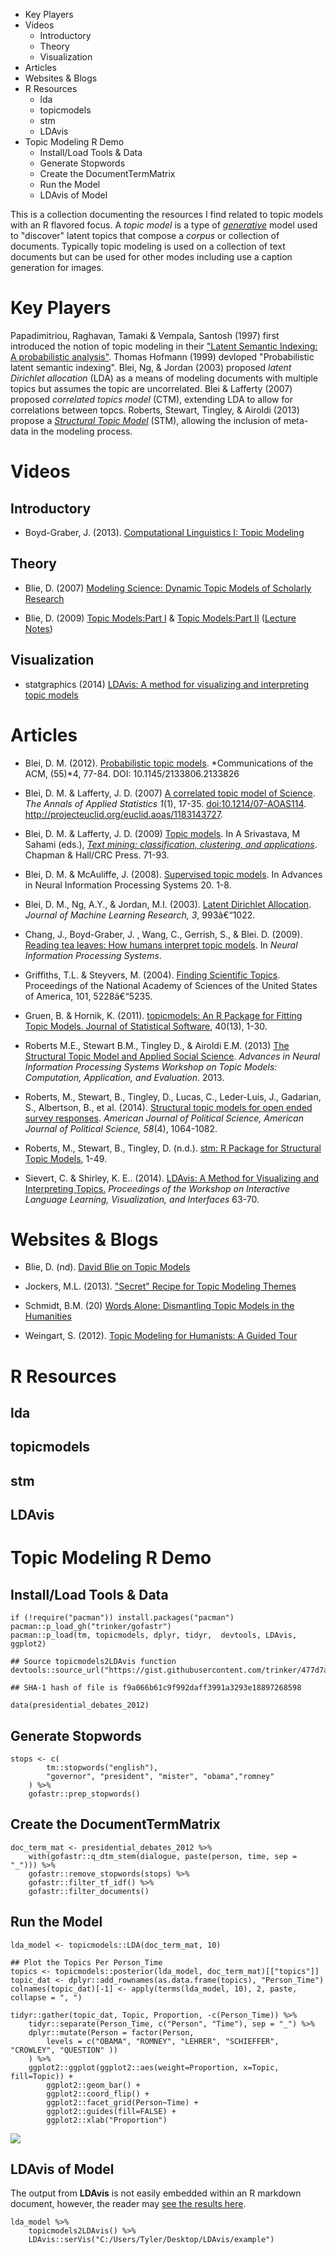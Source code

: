 -   Key Players
-   Videos
    -   Introductory
    -   Theory
    -   Visualization
-   Articles
-   Websites & Blogs
-   R Resources
    -   lda
    -   topicmodels
    -   stm
    -   LDAvis
-   Topic Modeling R Demo
    -   Install/Load Tools & Data
    -   Generate Stopwords
    -   Create the DocumentTermMatrix
    -   Run the Model
    -   LDAvis of Model

This is a collection documenting the resources I find related to topic
models with an R flavored focus. A *topic model* is a type of
[*generative*](https://en.wikipedia.org/wiki/Generative_model) model
used to "discover" latent topics that compose a *corpus* or collection
of documents. Typically topic modeling is used on a collection of text
documents but can be used for other modes including use a caption
generation for images.

Key Players
===========

Papadimitriou, Raghavan, Tamaki & Vempala, Santosh (1997) first
introduced the notion of topic modeling in their ["Latent Semantic
Indexing: A probabilistic analysis"](articles/Papadimitriou1997.pdf).
Thomas Hofmann (1999) devloped "Probabilistic latent semantic indexing".
Blei, Ng, & Jordan (2003) proposed *latent Dirichlet allocation* (LDA)
as a means of modeling documents with multiple topics but assumes the
topic are uncorrelated. Blei & Lafferty (2007) proposed *correlated
topics model* (CTM), extending LDA to allow for correlations between
topcs. Roberts, Stewart, Tingley, & Airoldi (2013) propose a
[*Structural Topic Model*](articles/Roberts2013.pdf) (STM), allowing the
inclusion of meta-data in the modeling process.

Videos
======

Introductory
------------

-   Boyd-Graber, J. (2013). [Computational Linguistics I: Topic
    Modeling](https://www.youtube.com/watch?v=4p9MSJy761Y)

Theory
------

-   Blie, D. (2007) [Modeling Science: Dynamic Topic Models of Scholarly
    Research](https://www.youtube.com/watch?v=7BMsuyBPx90)

-   Blie, D. (2009) [Topic Models:Part
    I](http://videolectures.net/mlss09uk_blei_tm/#) & [Topic Models:Part
    II](http://videolectures.net/mlss09uk_blei_tm/#) ([Lecture
    Notes](presentations/Blie2009.pdf))

Visualization
-------------

-   statgraphics (2014) [LDAvis: A method for visualizing and
    interpreting topic
    models](https://www.youtube.com/watch?v=IksL96ls4o0)

Articles
========

-   Blei, D. M. (2012). [Probabilistic topic
    models](articles/Blie2012.pdf). *Communications of the ACM, (55)*4,
    77-84. DOI: 10.1145/2133806.2133826

-   Blei, D. M. & Lafferty, J. D. (2007) [A correlated topic model of
    Science](Blie2007.pdf). *The Annals of Applied Statistics 1*(1),
    17-35. <doi:10.1214/07-AOAS114>.
    <http://projecteuclid.org/euclid.aoas/1183143727>.

-   Blei, D. M. & Lafferty, J. D. (2009) [Topic
    models](articles/Blie2009.pdf). In A Srivastava, M Sahami (eds.),
    [*Text mining: classification, clustering, and
    applications*](articles/Srivastava2009.pdf). Chapman & Hall/CRC
    Press. 71-93.

-   Blei, D. M. & McAuliffe, J. (2008). [Supervised topic
    models](articles/Blie2008.pdf). In Advances in Neural Information
    Processing Systems 20. 1-8.

-   Blei, D. M., Ng, A.Y., & Jordan, M.I. (2003). [Latent Dirichlet
    Allocation](articles/Blie2003.pdf). *Journal of Machine Learning
    Research, 3*, 993â€“1022.

-   Chang, J., Boyd-Graber, J. , Wang, C., Gerrish, S., & Blei. D.
    (2009). [Reading tea leaves: How humans interpret topic
    models](articles/Chang2009.pdf). In *Neural Information Processing
    Systems*.

-   Griffiths, T.L. & Steyvers, M. (2004). [Finding Scientific
    Topics](articles/Griffiths2004.pdf). Proceedings of the National
    Academy of Sciences of the United States of America, 101,
    5228â€“5235.

-   Gruen, B. & Hornik, K. (2011). [topicmodels: An R Package for
    Fitting Topic Models. Journal of Statistical
    Software](articles/Grun2011.pdf), 40(13), 1-30.

-   Roberts M.E., Stewart B.M., Tingley D., & Airoldi E.M. (2013) [The
    Structural Topic Model and Applied Social
    Science](articles/Roberts2013.pdf). *Advances in Neural Information
    Processing Systems Workshop on Topic Models: Computation,
    Application, and Evaluation*. 2013.

-   Roberts, M., Stewart, B., Tingley, D., Lucas, C., Leder-Luis, J.,
    Gadarian, S., Albertson, B., et al. (2014). [Structural topic models
    for open ended survey responses](articles/Roberts2014.pdf).
    *American Journal of Political Science, American Journal of
    Political Science, 58*(4), 1064-1082.

-   Roberts, M., Stewart, B., Tingley, D. (n.d.). [stm: R Package for
    Structural Topic Models](articles/Robertsnd.pdf), 1-49.

-   Sievert, C. & Shirley, K. E.. (2014). [LDAvis: A Method for
    Visualizing and Interpreting Topics.](articles/Robertsnd.pdf)
    *Proceedings of the Workshop on Interactive Language Learning,
    Visualization, and Interfaces* 63-70.

Websites & Blogs
================

-   Blie, D. (nd). [David Blie on Topic
    Models](https://www.cs.princeton.edu/~blei/topicmodeling.html)

-   Jockers, M.L. (2013). ["Secret" Recipe for Topic Modeling
    Themes](http://www.matthewjockers.net/2013/04/12/secret-recipe-for-topic-modeling-themes/)

-   Schmidt, B.M. (20) [Words Alone: Dismantling Topic Models in the
    Humanities](http://journalofdigitalhumanities.org/2-1/words-alone-by-benjamin-m-schmidt/)

-   Weingart, S. (2012). [Topic Modeling for Humanists: A Guided
    Tour](http://www.scottbot.net/HIAL/?p=19113)

R Resources
===========

lda
---

topicmodels
-----------

stm
---

LDAvis
------

Topic Modeling R Demo
=====================

Install/Load Tools & Data
-------------------------

    if (!require("pacman")) install.packages("pacman")
    pacman::p_load_gh("trinker/gofastr")
    pacman::p_load(tm, topicmodels, dplyr, tidyr,  devtools, LDAvis, ggplot2)

    ## Source topicmodels2LDAvis function
    devtools::source_url("https://gist.githubusercontent.com/trinker/477d7ae65ff6ca73cace/raw/79dbc9d64b17c3c8befde2436fdeb8ec2124b07b/topicmodels2LDAvis")

    ## SHA-1 hash of file is f9a066b61c9f992daff3991a3293e18897268598

    data(presidential_debates_2012)

Generate Stopwords
------------------

    stops <- c(
            tm::stopwords("english"),
            "governor", "president", "mister", "obama","romney"
        ) %>%
        gofastr::prep_stopwords() 

Create the DocumentTermMatrix
-----------------------------

    doc_term_mat <- presidential_debates_2012 %>%
        with(gofastr::q_dtm_stem(dialogue, paste(person, time, sep = "_"))) %>%           
        gofastr::remove_stopwords(stops) %>%                                                    
        gofastr::filter_tf_idf() %>%
        gofastr::filter_documents() 

Run the Model
-------------

    lda_model <- topicmodels::LDA(doc_term_mat, 10)

    ## Plot the Topics Per Person_Time
    topics <- topicmodels::posterior(lda_model, doc_term_mat)[["topics"]]
    topic_dat <- dplyr::add_rownames(as.data.frame(topics), "Person_Time")
    colnames(topic_dat)[-1] <- apply(terms(lda_model, 10), 2, paste, collapse = ", ")

    tidyr::gather(topic_dat, Topic, Proportion, -c(Person_Time)) %>%
        tidyr::separate(Person_Time, c("Person", "Time"), sep = "_") %>%
        dplyr::mutate(Person = factor(Person, 
            levels = c("OBAMA", "ROMNEY", "LEHRER", "SCHIEFFER", "CROWLEY", "QUESTION" ))
        ) %>%
        ggplot2::ggplot(ggplot2::aes(weight=Proportion, x=Topic, fill=Topic)) +
            ggplot2::geom_bar() +
            ggplot2::coord_flip() +
            ggplot2::facet_grid(Person~Time) +
            ggplot2::guides(fill=FALSE) +
            ggplot2::xlab("Proportion")

![](inst/figure/unnamed-chunk-6-1.png)

LDAvis of Model
---------------

The output from **LDAvis** is not easily embedded within an R markdown
document, however, the reader may [see the results
here](http://trinker.github.io/LDAvis/example/).

    lda_model %>%
        topicmodels2LDAvis() %>%
        LDAvis::serVis("C:/Users/Tyler/Desktop/LDAvis/example")
